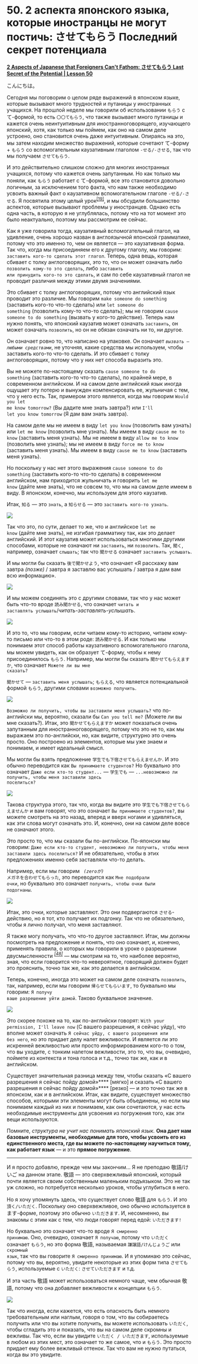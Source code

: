 # **50. 2 аспекта японского языка, которые иностранцы не могут постичь: させてもらう Последний секрет потенциала**

[**2 Aspects of Japanese that Foreigners Can't Fathom: させてもらう Last Secret of the Potential | Lesson 50**](https://www.youtube.com/watch?v=r2j1o9wj2oA&list=PLg9uYxuZf8x_A-vcqqyOFZu06WlhnypWj&index=52&pp=iAQB)

こんにちは。

Сегодня мы поговорим о целом ряде выражений в японском языке, которые вызывают много трудностей и путаницы у иностранных учащихся. На прошлой неделе мы говорили об использовании <code>もらう</code> с て-формой, то есть <code>〇〇てもらう</code>, что также вызывает много путаницы и кажется очень неинтуитивным для иностранноговорящего, изучающего японский, хотя, как только мы поймем, как оно на самом деле устроено, оно становится очень даже интуитивным. Опираясь на это, мы затем находим множество выражений, которые сочетают て-форму + <code>もらう</code> со вспомогательным каузативным глаголом <code>-せる/-させる</code>, так что мы получаем <code>させてもらう</code>.

И это действительно слишком сложно для многих иностранных учащихся, потому что кажется очень запутанным. Но как только мы поняли, как <code>もらう</code> работает с て-формой, все это становится довольно логичным, за исключением того факта, что нам также необходимо усвоить важный факт о каузативном вспомогательном глаголе <code>-せる/-させる</code>. Я посвятила этому целый урок<sup>[[19]](./19-causative-causative-receptive.md)</sup>, и мы обсудили большинство аспектов, которые вызывают проблемы у иностранцев. Однако есть одна часть, в которую я не углублялась, потому что на тот момент это было неактуально, поэтому мы рассмотрим ее сейчас.

Как я уже говорила тогда, каузативный вспомогательный глагол, на удивление, очень хорошо назван в англоязычной японской грамматике, потому что это именно то, чем он является — это каузативная форма. Так что, когда мы присоединяем его к другому глаголу, мы говорим: <code>заставить кого-то сделать этот глагол</code>. Теперь, одна вещь, которая сбивает с толку англоговорящих, это то, что он может означать либо <code>позволить кому-то это сделать</code>, либо <code>заставить или принудить кого-то это сделать</code>, и сам по себе каузативный глагол не проводит различия между этими двумя значениями.

Это сбивает с толку англоговорящих, потому что английский язык проводит это различие. Мы говорим <code>make someone do something</code> (заставить кого-то что-то сделать) или <code>let someone do something</code> (позволить кому-то что-то сделать); мы не говорим <code>cause someone to do something</code> (вызвать у кого-то действие). Теперь нам нужно понять, что японский каузатив может означать <code>заставить</code>, он может означать <code>позволить</code>, но он не обязан означать ни то, ни другое.

Он означает ровно то, что написано на упаковке. Он означает <code>*вызвать — любыми средствами*</code>, не уточняя, какие средства мы используем, чтобы заставить кого-то что-то сделать. И это сбивает с толку англоговорящих, потому что у них нет способа выразить это.

Вы не можете по-настоящему сказать <code>cause someone to do something</code> (заставить кого-то что-то сделать), по крайней мере, в современном английском. И на самом деле английский язык иногда ощущает эту потерю и вынужден компенсировать ее, жульничая с тем, что у него есть. Так, примером этого является, когда мы говорим <code>Would you let me know tomorrow?</code> (Вы дадите мне знать завтра?) или <code>I'll let you know tomorrow</code> (Я дам вам знать завтра).

На самом деле мы не имеем в виду <code>let you know</code> (позволить вам узнать) или <code>let me know</code> (позволить мне узнать). Мы имеем в виду <code>cause me to know</code> (заставить меня узнать). Мы не имеем в виду <code>allow me to know</code> (позволить мне узнать); мы не имеем в виду <code>force me to know</code> (заставить меня узнать). Мы имеем в виду <code>cause me to know</code> (заставить меня узнать).

Но поскольку у нас нет этого выражения <code>cause someone to do something</code> (заставить кого-то что-то сделать) в современном английском, нам приходится жульничать и говорить <code>let me know</code> (дайте мне знать), что не совсем то, что мы на самом деле имеем в виду. В японском, конечно, мы используем для этого каузатив.

Итак, <code>知る</code> — это <code>знать</code>, а <code>知らせる</code> — это <code>заставить кого-то узнать</code>.

![](image543.webp)

Так что это, по сути, делает то же, что и английское <code>let me know</code> (дайте мне знать), не изгибая грамматику так, как это делает английский. И этот каузатив может использоваться многими другими способами, которые не означают ни <code>заставить</code>, ни <code>позволить</code>. Так, <code>聞く</code>, например, означает <code>слышать</code>; так что <code>聞かせる</code> означает <code>заставить услышать</code>.

И мы могли бы сказать <code>後で聞かせよう</code>, что означает «Я расскажу вам завтра *(позже)* / завтра я заставлю вас услышать / завтра я дам вам всю информацию».

![](image682.webp)

И мы можем соединять это с другими словами, так что у нас может быть что-то вроде <code>読み聞かせる</code>, что означает <code>читать и заставлять услышать</code>/*читать-заставлять-услышать*.

![](image666.webp)

И это то, что мы говорим, если читаем кому-то историю, читаем кому-то письмо или что-то в этом роде: <code>読み聞かせる</code>. И как только мы понимаем этот способ работы каузативного вспомогательного глагола, мы можем увидеть, как он образует て-форму, чтобы к нему присоединилось <code>もらう</code>. Например, мы могли бы сказать <code>聞かせてもらえますか</code>, что означает <code>Можете ли вы мне сказать?</code>

<code>聞かせて</code> — <code>заставить меня услышать</code>; <code>もらえる</code>, что является потенциальной формой <code>もらう</code>, другими словами <code>возможно получить</code>.

![](image1101.webp)

<code>Возможно ли получить, чтобы вы заставили меня услышать?</code> что по-английски мы, вероятно, сказали бы <code>Can you tell me?</code> (Можете ли вы мне сказать?). Итак, это <code>聞かせてもらえますか</code> может показаться очень запутанным для иностранноговорящего, потому что это не то, как мы выражаем это по-английски, но, как видите, структурно это очень просто. Оно построено из элементов, которые мы уже знаем и понимаем, и имеет идеальный смысл.

Мы могли бы взять предложение <code>学生でも下宿させてもらえませんか</code>. И это обычно переводится как <code>Вы принимаете студентов?</code> Но буквально это означает <code>Даже если кто-то студент...</code> — <code>学生でも</code> — <code>...невозможно ли получить, чтобы меня заставили здесь поселиться?</code>

![](image133.webp)

Такова структура этого, так что, когда вы видите это <code>学生でも下宿させてもらえませんか</code> и вам говорят, что это означает <code>Вы принимаете студентов?</code>, вы можете смотреть на это назад, вперед и вверх ногами и удивляться, как эти слова могут означать это. И, конечно, они на самом деле вовсе не означают этого.

Это просто то, что мы сказали бы по-английски. По-японски мы говорим: <code>Даже если кто-то студент, невозможно ли получить, чтобы меня заставили здесь поселиться?</code> И не обязательно, чтобы в этих предложениях именно себя заставляли что-то делать.

Например, если мы говорим <code> *(zeroが)* メガネを合わせてもらった</code>, это переводится как <code>Мне подобрали очки</code>, но буквально это означает <code>получить, чтобы очки были подогнаны</code>.

![](image954.webp)

Итак, это очки, которые заставляют. Это они подвергаются <code>させる</code>-действию, но я тот, кто получает их подгонку. Так что не обязательно, чтобы я лично получал, что меня заставляют.

Я также могу получать, что что-то другое заставляют. Итак, мы должны посмотреть на предложение и понять, что оно означает, и, конечно, применять правила, о которых мы говорили в уроке о разрешении двусмысленности *<sup>[[48]](./48-dealing-with-ambiguity-in-japanese.md)</sup>* — мы смотрим на то, что наиболее вероятно, зная, что если говорится что-то невероятное, говорящий должен будет это прояснить, точно так же, как это делается в английском.

Теперь, конечно, иногда это может на самом деле означать <code>позволить</code>, так, например, если мы говорим <code>帰らせてもらいます</code>, то буквально мы говорим: <code>Я получу ваше разрешение уйти домой</code>. Таково буквальное значение.

![](image1134.webp)

Это скорее похоже на то, как по-английски говорят: <code>With your permission, I'll leave now</code> (С вашего разрешения, я сейчас уйду), что вполне может означать <code>Я сейчас уйду, с вашего разрешения или без него</code>, но это придает делу налет вежливости. И является ли это искренней вежливостью или просто информированием кого-то о том, что вы уходите, с тонким налетом вежливости, это то, что вы, очевидно, поймете из контекста и тона голоса и т.д., точно так же, как и в английском.

Существует значительная разница между тем, чтобы сказать «С вашего разрешения я сейчас пойду домой»**** \[мягко\] и сказать «С вашего разрешения я сейчас пойду домой»**** \[резко\] — и это точно так же в японском, как и в английском. Итак, как видите, существует множество способов, которыми эти элементы могут быть объединены, но если мы понимаем каждый из них и понимаем, как они сочетаются, у нас есть необходимые инструменты для усвоения из погружения того, как эти вещи используются.

Помните, *структура не учит нас понимать японский язык.* **Она дает нам базовые инструменты, необходимые для того, чтобы усвоить его из единственного места, где вы можете** **по-настоящему научиться тому, как работает язык** — и это **прямое погружение**.

---

И я просто добавлю, прежде чем мы закончим... Я не преподаю 敬語/けいご на данном этапе. 敬語 — это сверхвежливый японский, который почти является своим собственным маленьким подъязыком. Это не так уж сложно, но потребуется несколько уроков, чтобы углубиться в него.

Но я хочу упомянуть здесь, что существует слово 敬語 для <code>もらう</code>. И это <code>頂く/いただく</code>. Поскольку оно сверхвежливое, оно обычно используется в ます-форме, поэтому это обычно <code>いただきます</code>. И, несомненно, вы знакомы с этим как с тем, что люди говорят перед едой: <code>いただきます!</code>

Но буквально это означает что-то вроде <code>Я смиренно принимаю</code>. Оно, очевидно, означает <code>Я получаю</code>, потому что <code>いただく</code> означает <code>もらう</code>, но это форма 敬語, называемая <code>謙譲語/けんじょうご</code> или <code>скромный язык</code>, так что вы говорите <code>Я смиренно принимаю</code>. И я упоминаю это сейчас, потому что вы, вероятно, увидите некоторые из этих форм типа <code>させてもらう</code>, используемые с <code>いただく</code>: <code>させていただきます</code> и т.д.

И эта часть 敬語 может использоваться немного чаще, чем обычная 敬語, потому что она добавляет вежливости к концепции <code>もらう</code>.

![](image1060.webp)

Так что иногда, если кажется, что есть опасность быть немного требовательным или наглым, говоря о том, что вы собираетесь получить или что вы хотите получить, вы можете использовать <code>いただく</code>, чтобы сгладить это и показать, что вы на самом деле скромны и вежливы. Так что, если вы увидите <code>いただく / いただきます</code>, используемые в любом из этих мест, это означает то же самое, что и <code>もらう</code>. Это просто придает ему более вежливый оттенок. Так что вам не нужно путаться, когда вы это увидите.